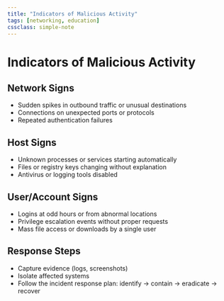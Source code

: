 ```yaml
---
title: "Indicators of Malicious Activity"
tags: [networking, education]
cssclass: simple-note
---
```


# Indicators of Malicious Activity

## Network Signs
- Sudden spikes in outbound traffic or unusual destinations
- Connections on unexpected ports or protocols
- Repeated authentication failures

## Host Signs
- Unknown processes or services starting automatically
- Files or registry keys changing without explanation
- Antivirus or logging tools disabled

## User/Account Signs
- Logins at odd hours or from abnormal locations
- Privilege escalation events without proper requests
- Mass file access or downloads by a single user

## Response Steps
- Capture evidence (logs, screenshots)
- Isolate affected systems
- Follow the incident response plan: identify -> contain -> eradicate -> recover
